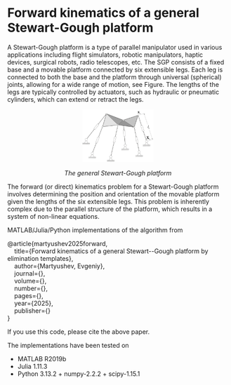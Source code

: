 # Forward kinematics of a general Stewart-Gough platform

A Stewart-Gough platform is a type of parallel manipulator used in various applications including flight simulators, robotic manipulators, haptic devices, surgical robots, radio telescopes, etc. The SGP consists of a fixed base and a movable platform connected by six extensible legs. Each leg is connected to both the base and the platform through universal (spherical) joints, allowing for a wide range of motion, see Figure. The lengths of the legs are typically controlled by actuators, such as hydraulic or pneumatic cylinders, which can extend or retract the legs.

<p align="center">
  <img src="SGP.png" width="32%" />
</p>
<p align="center">
  <em>The general Stewart-Gough platform</em>
</p>

The forward (or direct) kinematics problem for a Stewart-Gough platform involves determining the position and orientation of the movable platform given the lengths of the six extensible legs. This problem is inherently complex due to the parallel structure of the platform, which results in a system of non-linear equations.

MATLAB/Julia/Python implementations of the algorithm from

@article{martyushev2025forward,<br />
&nbsp;&nbsp;&nbsp; title={Forward kinematics of a general Stewart--Gough platform by elimination templates},<br />
&nbsp;&nbsp;&nbsp; author={Martyushev, Evgeniy},<br />
&nbsp;&nbsp;&nbsp; journal={},<br />
&nbsp;&nbsp;&nbsp; volume={},<br />
&nbsp;&nbsp;&nbsp; number={},<br />
&nbsp;&nbsp;&nbsp; pages={},<br />
&nbsp;&nbsp;&nbsp; year={2025},<br />
&nbsp;&nbsp;&nbsp; publisher={}<br />
}

If you use this code, please cite the above paper.

The implementations have been tested on
* MATLAB R2019b
* Julia 1.11.3
* Python 3.13.2 + numpy-2.2.2 + scipy-1.15.1